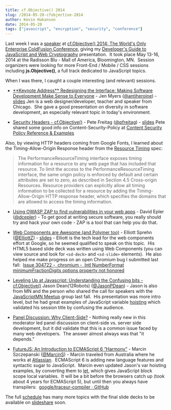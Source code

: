```yaml
---
title: cf.Objective() 2014
slug: /2014-05-20-cfobjective-2014
author: Kevin Hakanson
date: 2014-05-20
tags: ["javascript", "encryption", "security", "conference"]
---
```

Last week I was a [speaker](http://www.cfobjective.com/speakers/kevin-hakanson/) at [cf.Objective() 2014: The World's Only Enterprise ColdFusion Conference](http://www.cfobjective.com/), giving my [Developer's Guide to JavaScript and Web Cryptography](http://www.cfobjective.com/sessions/developers-guide-to-javascript-and-web-cryptography/) presentation.  It took place May 13-16, 2014 at the Radisson Blu - Mall of America, Bloomington, MN.  Session organizers were looking for more Front-End / Mobile / CSS sessions including **js.Objective()**, a full track dedicated to JavaScript topics.

When I was there, I caught a couple interesting (and relevant) sessions.

* [\*\*Keynote Address\*\* Redesigning the Interface: Making Software Development Make Sense to Everyone](http://www.cfobjective.com/sessions/keynote-address-redesigning-the-interface-making-software-development-make-sense-to-everyone/) -
Jen Myers ([@antiheroine](https://twitter.com/antiheroine)) -
[slides](https://speakerdeck.com/jenmyers/redesigning-the-interface)
Jen is a web designer/developer, teacher and speaker from Chicago.  She gave a good presentation on diversity in software development, an especially relevant topic in today's environment.

* [Security Headers - cf.Objective()](http://www.cfobjective.com/sessions/security-headers/) -
Pete Freitag ([@pfreitag](https://twitter.com/pfreitag)) -
[slides](http://slides.com/petefreitag/security-headers) Pete shared some good info on Content-Security-Policy at [Content Security Policy Reference & Examples](http://content-security-policy.com/)

Also, by viewing HTTP headers coming from Google Fonts, I learned about the Timing-Allow-Origin Response header from the [Resource Timing](http://www.w3.org/TR/2014/CR-resource-timing-20140325/) spec:

> The PerformanceResourceTiming interface exposes timing information for a resource to any web page that has included that resource. To limit the access to the PerformanceResourceTiming interface, the same origin policy is enforced by default and certain attributes are set to zero, as described in Section 4.5 Cross-origin Resources. Resource providers can explicitly allow all timing information to be collected for a resource by adding the Timing-Allow-Origin HTTP response header, which specifies the domains that are allowed to access the timing information.

* [Using OWASP ZAP to find vulnerabilities in your web apps](http://www.cfobjective.com/sessions/using-owasp-zap-to-find-vulnerabilities-in-your-web-apps/) -
David Epler ([@dcepler](https://twitter.com/dcepler)) -
To get good at writing secure software, you really should try and hack your own code - ZAP is a tool that can help you do that.

* [Web Components are Awesome (and Polymer too)](http://www.cfobjective.com/sessions/web-components-are-awesome-and-polymer-too/) -
Elliott Sprehn ([@ElliottZ](https://twitter.com/ElliottZ)) -
[slides](http://elliottsprehn.com/preso/webcomponents/) -
Elliott is the tech lead for the web components effort at Google, so he seemed qualified to speak on this topic.  His HTML5 based slide deck was written using Web Components (you can view source and look for `<sd-deck>` and `<sd-slide>` elements).  He also helped me make progress on an open Chromium bug I submitted last fall:  [Issue 304722 -  chromium -  Intl NumberFormat minimumFractionDigits options property not honored](https://code.google.com/p/chromium/issues/detail?id=304722)

* [Leveling Up at Javascript: Understanding the Confusing bits - cf.Objective()](http://www.cfobjective.com/sessions/leveling-up-at-javascript-understanding-the-confusing-bits/)
Jason Dean(12Robots) ([@JasonPDean](https://twitter.com/JasonPDean)) -
Jason is also from MN and the person who shared the call for speakers with the [JavaScriptMN Meetup](http://www.meetup.com/JavaScriptMN/) group last fall.  His presentation was more intro level, but he had great examples of JavaScript variable [hoisting](https://developer.mozilla.org/en-US/docs/Web/JavaScript/Reference/Statements/var#var_hoisting) which validated his session title by confusing the audience.

* [Panel Discussion: Why Client-Side?](http://www.cfobjective.com/sessions/panel-discussion-why-client-side/) -
Nothing really new in this moderator led panel discussion on client-side vs. server side development, but it did validate that this is a common issue faced by many web developers.  The answer almost always was that "it depends."

* [FutureJS: An Introduction to ECMAScript 6 “Harmony”](http://www.cfobjective.com/sessions/futurejs-an-introduction-to-ecmascript-6-e2809charmonye2809d/) -
Marcin Szczepanski ([@MarcinS](https://twitter.com/MarcinS)) -
Marcin traveled from Australia where he works at [Atlassian](https://www.atlassian.com/).  ECMAScript 6 is adding new language features and syntactic sugar to JavaScript.  Marcin even updated Jason's var hoisting examples, by converting them to [let](https://developer.mozilla.org/en-US/docs/Web/JavaScript/Reference/Statements/let), which gives JavaScript block scope local variables.  It will be a bit before the browsers catch up (took about 4 years for ECMAScript 5), but until then you always have transpilers:  [google/traceur-compiler · GitHub](https://github.com/google/traceur-compiler)

The full [schedule](http://www.cfobjective.com/schedule/) has many more topics with the final slide decks to be available on [slideshare](http://www.slideshare.net/ColdFusionConference) soon.